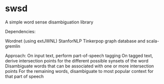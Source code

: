 swsd
====

A simple word sense disambiguation library

Dependencies:

Wordnet (using extJWNL)
StanforNLP
Tinkerpop graph database and scala-gremlin

Approach:
On input text, perform part-of-speech tagging
On tagged text, derive intersection points for the different possible synsets of the word
Disambiguate words that can be associated with one or more intersection points
For the remaining words, disambiguate to most popular context for that part of speech
